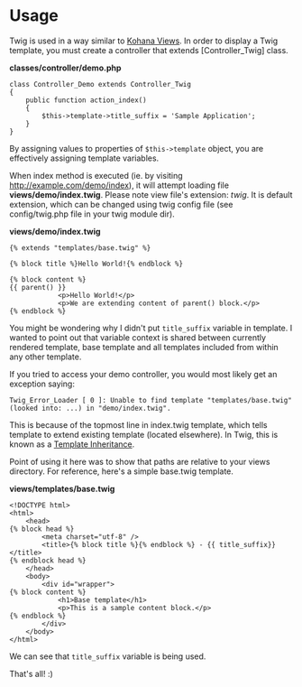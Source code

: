 # Usage

Twig is used in a way similar to [Kohana Views](../kohana/mvc/views). In order
to display a Twig template, you must create a controller that extends
[Controller_Twig] class.

**classes/controller/demo.php**

	class Controller_Demo extends Controller_Twig
	{
		public function action_index()
		{
			$this->template->title_suffix = 'Sample Application';
		}
	}

By assigning values to properties of `$this->template` object, you are
effectively assigning template variables.

When index method is executed (ie. by visiting http://example.com/demo/index),
it will attempt loading file **views/demo/index.twig**. Please note view
file's extension: *twig*. It is default extension, which can be changed using
twig config file (see config/twig.php file in your twig module dir).

**views/demo/index.twig**

	{% extends "templates/base.twig" %}

	{% block title %}Hello World!{% endblock %}

	{% block content %}
	{{ parent() }}
				<p>Hello World!</p>
				<p>We are extending content of parent() block.</p>
	{% endblock %}

You might be wondering why I didn't put `title_suffix` variable in template.
I wanted to point out that variable context is shared between currently
rendered template, base template and all templates included from within any
other template.

If you tried to access your demo controller, you would most likely get an
exception saying:

	Twig_Error_Loader [ 0 ]: Unable to find template "templates/base.twig" (looked into: ...) in "demo/index.twig".

This is because of the topmost line in index.twig template, which tells
template to extend existing template (located elsewhere). In Twig, this is
known as a [Template Inheritance](http://twig.sensiolabs.org/doc/templates.html#template-inheritance).

Point of using it here was to show that paths are relative to your views
directory. For reference, here's a simple base.twig template.

**views/templates/base.twig**

	<!DOCTYPE html>
	<html>
		<head>
	{% block head %}
			<meta charset="utf-8" />
			<title>{% block title %}{% endblock %} - {{ title_suffix}}</title>
	{% endblock head %}
		</head>
		<body>
			<div id="wrapper">
	{% block content %}
				<h1>Base template</h1>
				<p>This is a sample content block.</p>
	{% endblock %}
			</div>
		</body>
	</html>

We can see that `title_suffix` variable is being used.

That's all! :)
